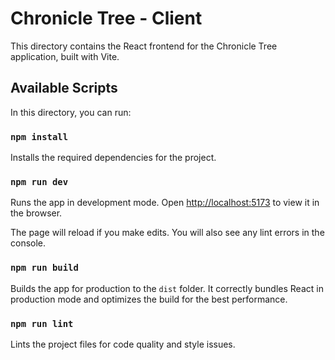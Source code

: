 # Chronicle Tree - Client

This directory contains the React frontend for the Chronicle Tree application, built with Vite.

## Available Scripts

In this directory, you can run:

### `npm install`

Installs the required dependencies for the project.

### `npm run dev`

Runs the app in development mode.
Open [http://localhost:5173](http://localhost:5173) to view it in the browser.

The page will reload if you make edits.
You will also see any lint errors in the console.

### `npm run build`

Builds the app for production to the `dist` folder.
It correctly bundles React in production mode and optimizes the build for the best performance.

### `npm run lint`

Lints the project files for code quality and style issues.
